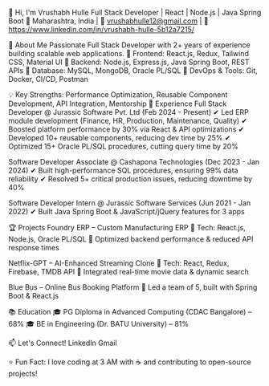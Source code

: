 👋 Hi, I'm Vrushabh Hulle
Full Stack Developer | React | Node.js | Java Spring Boot
📍 Maharashtra, India | 📧 vrushabhulle12@gmail.com | 🔗 https://www.linkedin.com/in/vrushabh-hulle-5b12a7215/

🚀 About Me
Passionate Full Stack Developer with 2+ years of experience building scalable web applications.
🔹 Frontend: React.js, Redux, Tailwind CSS, Material UI
🔹 Backend: Node.js, Express.js, Java Spring Boot, REST APIs
🔹 Database: MySQL, MongoDB, Oracle PL/SQL
🔹 DevOps & Tools: Git, Docker, CI/CD, Postman

💡 Key Strengths: Performance Optimization, Reusable Component Development, API Integration, Mentorship
💼 Experience
Full Stack Developer @ Jurassic Software Pvt. Ltd (Feb 2024 - Present)
✔ Led ERP module development (Finance, HR, Production, Maintenance, Quality)
✔ Boosted platform performance by 30% via React & API optimizations
✔ Developed 10+ reusable components, reducing dev time by 25%
✔ Optimized 15+ Oracle PL/SQL procedures, cutting query time by 20%

Software Developer Associate @ Cashapona Technologies (Dec 2023 - Jan 2024)
✔ Built high-performance SQL procedures, ensuring 99% data reliability
✔ Resolved 5+ critical production issues, reducing downtime by 40%

Software Developer Intern @ Jurassic Software Services (Jun 2021 - Jan 2022)
✔ Built Java Spring Boot & JavaScript/jQuery features for 3 apps

🏆 Projects
Foundry ERP – Custom Manufacturing ERP
🔹 Tech: React.js, Node.js, Oracle PL/SQL
🔹 Optimized backend performance & reduced API response times

Netflix-GPT – AI-Enhanced Streaming Clone
🔹 Tech: React, Redux, Firebase, TMDB API
🔹 Integrated real-time movie data & dynamic search

Blue Bus – Online Bus Booking Platform
🔹 Led a team of 5, built with Spring Boot & React.js

📚 Education
🎓 PG Diploma in Advanced Computing (CDAC Bangalore) – 68%
🎓 BE in Engineering (Dr. BATU University) – 81%

📫 Let's Connect!
LinkedIn
Gmail

⭐ Fun Fact: I love coding at 3 AM with ☕ and contributing to open-source projects!
